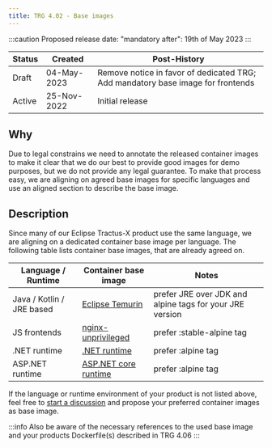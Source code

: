 ```yaml
---
title: TRG 4.02 - Base images
---
```


:::caution
Proposed release date: "mandatory after": 19th of May 2023
:::

| Status | Created     | Post-History                                                                    |
|--------|-------------|---------------------------------------------------------------------------------|
| Draft  | 04-May-2023 | Remove notice in favor of dedicated TRG; Add mandatory base image for frontends |
| Active | 25-Nov-2022 | Initial release                                                                 |

## Why

Due to legal constrains we need to annotate the released container images to make it clear that we do our best to provide good images for demo purposes,
but we do not provide any legal guarantee. To make that process easy, we are aligning on agreed base images for specific
languages and use an aligned section to describe the base image.

## Description

Since many of our Eclipse Tractus-X product use the same language, we are aligning on a dedicated container base image
per language.
The following table lists container base images, that are already agreed on.

| Language / Runtime        | Container base image                                                       | Notes                                                    |
|---------------------------|----------------------------------------------------------------------------|----------------------------------------------------------|
| Java / Kotlin / JRE based | [Eclipse Temurin](https://hub.docker.com/_/eclipse-temurin)                | prefer JRE over JDK and alpine tags for your JRE version |
| JS frontends              | [nginx-unprivileged](https://hub.docker.com/r/nginxinc/nginx-unprivileged) | prefer :stable-alpine tag                                |
| .NET runtime              | [.NET runtime](https://hub.docker.com/_/microsoft-dotnet-runtime)          | prefer :alpine tag                                       |                                                          |
| ASP.NET runtime           | [ASP.NET core runtime](https://hub.docker.com/_/microsoft-dotnet-aspnet)   | prefer :alpine tag                                       |

If the language or runtime environment of your product is not listed above, feel free to [start a discussion](https://github.com/eclipse-tractusx/sig-infra/discussions)
and propose your preferred container images as base image.

:::info
Also be aware of the necessary references to the used base image and your products Dockerfile(s) described in TRG 4.06
:::
